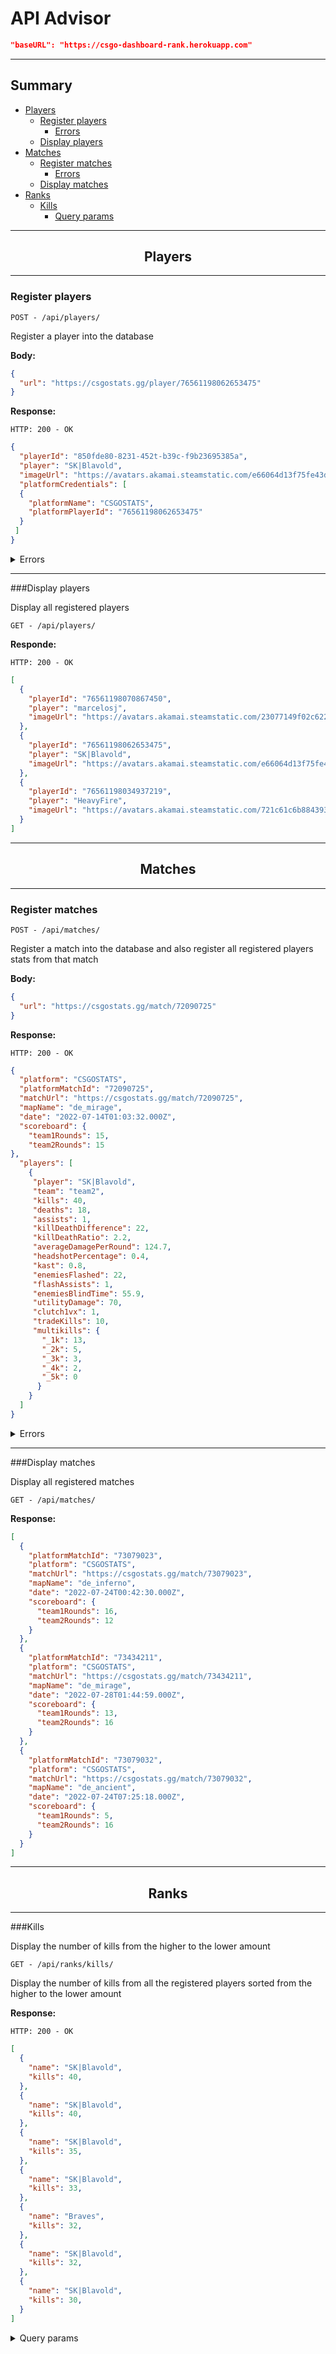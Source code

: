 # API Advisor

```json
"baseURL": "https://csgo-dashboard-rank.herokuapp.com"
```
---
## Summary
- [Players](#players)
  - [Register players](#players-register)
    - [Errors](#players-register-errors)
  - [Display players](#players-display)
- [Matches](#matches) 
  - [Register matches](#matches-register)
    - [Errors](#matches-register-errors)
  - [Display matches](#matches-display)
- [Ranks](#ranks)
  - [Kills](#ranks-kills)
    - [Query params](#ranks-kills-query-params)

---
## <center>**Players** <a id="players"></a></center>
---

### Register players <a id="players-register"></a>

```
POST - /api/players/
```
Register a player into the database

**Body:**
```json
{
  "url": "https://csgostats.gg/player/76561198062653475"
}
```
**Response:**
```
HTTP: 200 - OK
```

```json
{
  "playerId": "850fde80-8231-452t-b39c-f9b23695385a",
  "player": "SK|Blavold",
  "imageUrl": "https://avatars.akamai.steamstatic.com/e66064d13f75fe43da64fce740ac29a217f9fd6a_full.jpg",
  "platformCredentials": [
  {
    "platformName": "CSGOSTATS",
    "platformPlayerId": "76561198062653475"
  }
 ]
}
```

<a id="players-register-errors"></a>
<details>

<summary>Errors</summary>

<a id="register-player-with-incorrect-url"></a>
<details>
<summary>Register a player with an incorrect url</summary>

**Body:**
```json
{
  "url": "https://csgostats.gg/matches/76561198382398436"
}
```
**Response:**
```
HTTP: 400 - BAD REQUEST
```
```json
{
  "status": "error",
  "code": 400,
  "message": {
    "error": "Invalid url received"
  }
}
```
</details>

<a id="player-added"></a>
<details>
<summary>Register a already existing player</summary>

**Body:**
```json
{
  "url": "https://csgostats.gg/player/76561198070867450"
}
```
**Response:**
```
HTTP: 409 - CONFLICT
```
```json
{
  "status": "error",
  "code": 409,
  "message": {
  "error": "A player with that platform id has already been registered."
  }
}
```
</details>

<a id="player-found"></a>
<details>
<summary>Register a player that was not found</summary>

**Body:**
```json
{
  "url": "https://csgostats.gg/player/9999999999999999999#adads"
}
```
**Response:**
```
HTTP: 404 - NOT FOUND
```
```json
{
  "status": "error",
  "code": 404,
  "message": {
  "error": "Player not found."
  }
}
```

</details>
</details>

---

<a id="players-display"></a>

###Display players


Display all registered players

```
GET - /api/players/
```

**Responde:**
```
HTTP: 200 - OK
```
```json
[
  {
    "playerId": "76561198070867450",
    "player": "marcelosj",
    "imageUrl": "https://avatars.akamai.steamstatic.com/23077149f02c6225f07f658380aa7fc364fa701f_full.jpg"
  },
  {
    "playerId": "76561198062653475",
    "player": "SK|Blavold",
    "imageUrl": "https://avatars.akamai.steamstatic.com/e66064d13f75fe43da64fce740ac29a217f9fd6a_full.jpg"
  },
  {
    "playerId": "76561198034937219",
    "player": "HeavyFire",
    "imageUrl": "https://avatars.akamai.steamstatic.com/721c61c6b88439322fccf27f13e697d9eeaf73da_full.jpg"
  }
]
```

---
## <center>**Matches** <a id="matches"></a></center>
---
### Register matches <a id="matches-register"></a>

```
POST - /api/matches/
```

Register a match into the database and also register all registered players stats from that match

**Body:**
```json
{
  "url": "https://csgostats.gg/match/72090725"
}
```
**Response:**
```
HTTP: 200 - OK
```
```json
{
  "platform": "CSGOSTATS",
  "platformMatchId": "72090725",
  "matchUrl": "https://csgostats.gg/match/72090725",
  "mapName": "de_mirage",
  "date": "2022-07-14T01:03:32.000Z",
  "scoreboard": {
    "team1Rounds": 15,
    "team2Rounds": 15
},
  "players": [
    {
     "player": "SK|Blavold",
     "team": "team2",
     "kills": 40,
     "deaths": 18,
     "assists": 1,
     "killDeathDifference": 22,
     "killDeathRatio": 2.2,
     "averageDamagePerRound": 124.7,
     "headshotPercentage": 0.4,
     "kast": 0.8,
     "enemiesFlashed": 22,
     "flashAssists": 1,
     "enemiesBlindTime": 55.9,
     "utilityDamage": 70,
     "clutch1vx": 1,
     "tradeKills": 10,
     "multikills": {
       "_1k": 13,
       "_2k": 5,
       "_3k": 3,
       "_4k": 2,
       "_5k": 0
      }
    }
  ]
}
```


<a id="matches-register-errors"></a>
<details>
<summary>Errors</summary>


<a id="register-match-with-incorrect-url"></a>
<details>
<summary>Register match with an incorrect url</summary>

**Body:**
```json
{
  "url": "https://csgostats.gg/matches/72090725"
}
```
**Response:**
```
HTTP: 400 - BAD REQUEST
```
```json
{
  "status": "error",
  "code": 400,
  "message": {
    "error": "Invalid url received"
  }
}
```
</details>

<a id="register-already-match"></a>
<details>
<summary>Register an already existing match</summary>

**Body:**
```json
{
  "url": "https://csgostats.gg/match/72090725"
}
```
**Response:**
```
HTTP: 409 - CONFLICT
```
```json
{
  "status": "error",
  "code": 409,
  "message": {
    "match": "A match with that id was already registered."
  }
}
```
</details>


<a id="match-found"></a>
<details>
<summary>Register a match that was not found</summary>

**Body:**
```json
{
  "url": "https://csgostats.gg/match/999999999"
}
```

**Response:**
```
HTTP: 404 - NOT FOUND
```
```Json
{
  "status": "error",
  "code": 404,
  "message": {
    "error": "Match not found."
  }
}
```

</details>
</details>

---

<a id="matches-display"></a>

###Display matches

Display all registered matches

```
GET - /api/matches/
```

**Response:**

```json
[
  {
    "platformMatchId": "73079023",
    "platform": "CSGOSTATS",
    "matchUrl": "https://csgostats.gg/match/73079023",
    "mapName": "de_inferno",
    "date": "2022-07-24T00:42:30.000Z",
    "scoreboard": {
      "team1Rounds": 16,
      "team2Rounds": 12
    }
  },
  {
    "platformMatchId": "73434211",
    "platform": "CSGOSTATS",
    "matchUrl": "https://csgostats.gg/match/73434211",
    "mapName": "de_mirage",
    "date": "2022-07-28T01:44:59.000Z",
    "scoreboard": {
      "team1Rounds": 13,
      "team2Rounds": 16
    }
  },
  {
    "platformMatchId": "73079032",
    "platform": "CSGOSTATS",
    "matchUrl": "https://csgostats.gg/match/73079032",
    "mapName": "de_ancient",
    "date": "2022-07-24T07:25:18.000Z",
    "scoreboard": {
      "team1Rounds": 5,
      "team2Rounds": 16
    }
  }
]
```

---
## <center>**Ranks** <a id="ranks"></a></center>
---

<a id="ranks-kills"></a>

###Kills

Display the number of kills from the higher to the lower amount

```
GET - /api/ranks/kills/
```

Display the number of kills from all the registered players sorted from the higher to the lower amount

**Response:**
```
HTTP: 200 - OK
```
```json
[
  {
    "name": "SK|Blavold",
    "kills": 40,
  },
  {
    "name": "SK|Blavold",
    "kills": 40,
  },
  {
    "name": "SK|Blavold",
    "kills": 35,
  },
  {
    "name": "SK|Blavold",
    "kills": 33,
  },
  {
    "name": "Braves",
    "kills": 32,
  },
  {
    "name": "SK|Blavold",
    "kills": 32,
  },
  {
    "name": "SK|Blavold",
    "kills": 30,
  }
]
```

<a id="ranks-kills-query-params"></a>
<details>
<summary>Query params</summary>


<details>
<a id="rank-kills-match-url"></a>
<summary>Display all kills with match url</summary>

```
GET - /api/ranks/kills/?match_url
```
Display the number of kills from all the registered players with a match url for the match that registered that amount of kills 

**Response:**
```
HTTP: 200 - OK
```
```json
[
  {
    "name": "SK|Blavold",
    "kills": 40,
    "matchUrl": "https://csgostats.gg/match/72090725"
  },
  {
    "name": "SK|Blavold",
    "kills": 40,
    "matchUrl": "https://csgostats.gg/match/52659096"
  },
  {
    "name": "SK|Blavold",
    "kills": 35,
    "matchUrl": "https://csgostats.gg/match/73079023"
  },
  {
    "name": "SK|Blavold",
    "kills": 33,
    "matchUrl": "https://csgostats.gg/match/58067130"
  },
  {
    "name": "Braves",
    "kills": 32,
    "matchUrl": "https://csgostats.gg/match/72965812"
  },
  {
    "name": "SK|Blavold",
    "kills": 32,
    "matchUrl": "https://csgostats.gg/match/58067113"
  },
  {
    "name": "SK|Blavold",
    "kills": 30,
    "matchUrl": "https://csgostats.gg/match/73434211"
  }
]
```
</details>
</details>


